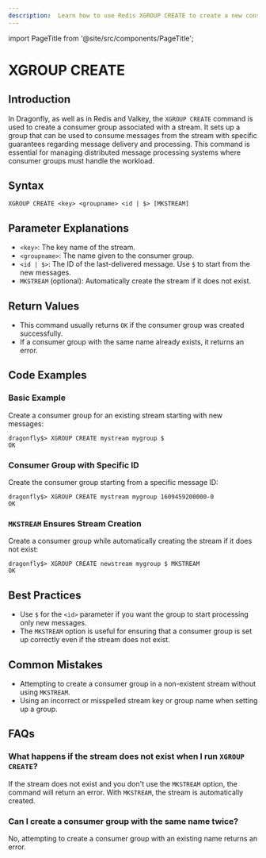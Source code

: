 ```yaml
---
description:  Learn how to use Redis XGROUP CREATE to create a new consumer group.
---
```


import PageTitle from '@site/src/components/PageTitle';

# XGROUP CREATE

<PageTitle title="Redis XGROUP CREATE Command (Documentation) | Dragonfly" />

## Introduction

In Dragonfly, as well as in Redis and Valkey, the `XGROUP CREATE` command is used to create a consumer group associated with a stream.
It sets up a group that can be used to consume messages from the stream with specific guarantees regarding message delivery and processing.
This command is essential for managing distributed message processing systems where consumer groups must handle the workload.

## Syntax

```shell
XGROUP CREATE <key> <groupname> <id | $> [MKSTREAM]
```

## Parameter Explanations

- `<key>`: The key name of the stream.
- `<groupname>`: The name given to the consumer group.
- `<id | $>`: The ID of the last-delivered message. Use `$` to start from the new messages.
- `MKSTREAM` (optional): Automatically create the stream if it does not exist.

## Return Values

- This command usually returns `OK` if the consumer group was created successfully.
- If a consumer group with the same name already exists, it returns an error.

## Code Examples

### Basic Example

Create a consumer group for an existing stream starting with new messages:

```shell
dragonfly$> XGROUP CREATE mystream mygroup $
OK
```

### Consumer Group with Specific ID

Create the consumer group starting from a specific message ID:

```shell
dragonfly$> XGROUP CREATE mystream mygroup 1609459200000-0
OK
```

### `MKSTREAM` Ensures Stream Creation

Create a consumer group while automatically creating the stream if it does not exist:

```shell
dragonfly$> XGROUP CREATE newstream mygroup $ MKSTREAM
OK
```

## Best Practices

- Use `$` for the `<id>` parameter if you want the group to start processing only new messages.
- The `MKSTREAM` option is useful for ensuring that a consumer group is set up correctly even if the stream does not exist.

## Common Mistakes

- Attempting to create a consumer group in a non-existent stream without using `MKSTREAM`.
- Using an incorrect or misspelled stream key or group name when setting up a group.

## FAQs

### What happens if the stream does not exist when I run `XGROUP CREATE`?

If the stream does not exist and you don't use the `MKSTREAM` option, the command will return an error.
With `MKSTREAM`, the stream is automatically created.

### Can I create a consumer group with the same name twice?

No, attempting to create a consumer group with an existing name returns an error.

